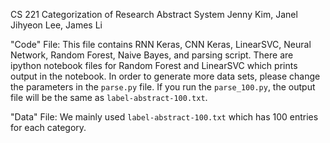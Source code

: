 CS 221 Categorization of Research Abstract System
Jenny Kim, Janel Jihyeon Lee, James Li

"Code" File: This file contains RNN Keras, CNN Keras, LinearSVC,  Neural Network, Random Forest, Naive Bayes, and parsing script. There are ipython notebook files for Random Forest and LinearSVC which prints output in the notebook. In order to generate more data sets, please change the parameters in the `parse.py` file. If you run the `parse_100.py`, the output file will be the same as `label-abstract-100.txt`. 

"Data" File: We mainly used `label-abstract-100.txt` which has 100 entries for each category.
